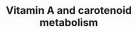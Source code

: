 ---
annotations:
- type: Pathway Ontology
  value: '"metabolic pathway of cofactors'
- type: Pathway Ontology
  value: vitamin A and metabolites signaling pathway
authors:
- Egonw
- MaintBot
- Eweitz
description: This pathway is about carotenoid and vitamin A metabolism. The initial
  version was created by the NuGO focusteam on Carotenoid metabolism. It was used
  to test a text mining workflow which added some additional entities (see Waagmeester
  et al. 2009).
last-edited: 2021-05-07
organisms:
- Bos taurus
redirect_from:
- /index.php/Pathway:WP3843
- /instance/WP3843
schema-jsonld:
- '@context': https://schema.org/
  '@id': https://wikipathways.github.io/pathways/WP3843.html
  '@type': Dataset
  creator:
    '@type': Organization
    name: WikiPathways
  description: This pathway is about carotenoid and vitamin A metabolism. The initial
    version was created by the NuGO focusteam on Carotenoid metabolism. It was used
    to test a text mining workflow which added some additional entities (see Waagmeester
    et al. 2009).
  keywords:
  - RBP1
  - all-trans Retinal
  - RXRB
  - Vitamin A aldehyde
  - CRABP1
  - 9-cis-Retinoic acid
  - Lycopene
  - RBP2
  - SCARB1
  - 11-cis-Retinal
  - Lutein
  - CYP26A1
  - CYP2E1
  - RARG
  - Canthaxanthin
  - RBP4
  - ALDH1A3
  - all-trans Retinoic acid
  - Retinol
  - 13,14 dehydroretinal
  - 13,14 dehydro RA
  - 11-cis-Retinol
  - Violaxanthin
  - RARA
  - Retinyl ester
  - SULT2B1
  - beta 10' apocorotenal
  - all-transe 4-oxo RA
  - RXRA
  - ALDH1A2
  - RARB
  - ABCG5
  - NPC1L1
  - Vitamin A
  - ABCG8
  - Cd36
  - LRAT
  - Retinal
  - RETSAT
  - LPL
  - AWAT2
  - 9-cis-Retinal
  - DGAT1
  - RPE65
  - RDH10
  - Vitamin A acid
  - RBP7
  - Betacarotene
  - ADH4
  - Vitamin D3
  - Beta-Cryptoxanthin
  - all-trans Retinol
  - MAPK1
  - All-trans-13,14-dihydroretinol
  - Adh1
  - Zeaxanthin
  - SULT1A1
  - RXRG
  - RDH12
  - BCMO1
  - BCO2
  - Alpha-Carotene
  - CRABP2
  - ALDH1A1
  - 4-oxo-Retinoic acid
  - 9-cis-Retinol
  - DHRS3
  - RLBP1
  - RDH8
  - RDH5
  - CYP26B1
  - SDR16C5
  - Astaxanthin
  license: CC0
  name: Vitamin A and carotenoid metabolism
seo: CreativeWork
title: Vitamin A and carotenoid metabolism
wpid: WP3843
---